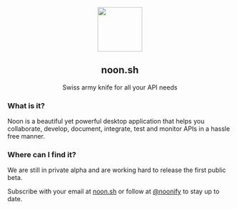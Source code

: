 <p align="center">
  <img align="center" width="100" height="100" src="https://avatars1.githubusercontent.com/u/48139199?s=200&v=4">
  <h2 align="center">noon.sh</h2>
  <p align="center">Swiss army knife for all your API needs</p>
</p>

### What is it?
Noon is a beautiful yet powerful desktop application that helps you collaborate, develop, document, integrate, test and monitor APIs in a hassle free manner.

### Where can I find it?
We are still in private alpha and are working hard to release the first public beta. 

Subscribe with your email at [noon.sh](http://noonify.github.io) or follow at [@noonify](https://twitter.com/noonify) to stay up to date.
